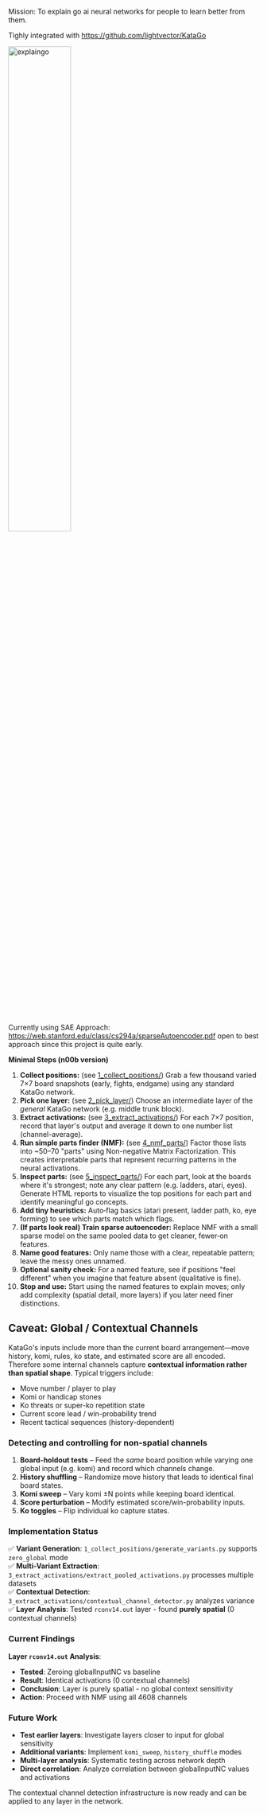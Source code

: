 Mission: To explain go ai neural networks for people to learn better from them. 

Tighly integrated with https://github.com/lightvector/KataGo

<img width="50%" height="50%" alt="explaingo" src="https://github.com/user-attachments/assets/a4ef65bd-4251-40f3-9918-376755b91440" />

Currently using SAE Approach: https://web.stanford.edu/class/cs294a/sparseAutoencoder.pdf open to best approach since this project is quite early.

**Minimal Steps (n00b version)**

1. **Collect positions:** (see [1_collect_positions/](1_collect_positions/)) Grab a few thousand varied 7×7 board snapshots (early, fights, endgame) using any standard KataGo network.
2. **Pick one layer:** (see [2_pick_layer/](2_pick_layer/)) Choose an intermediate layer of the *general* KataGo network (e.g. middle trunk block).
3. **Extract activations:** (see [3_extract_activations/](3_extract_activations/)) For each 7×7 position, record that layer's output and average it down to one number list (channel-average).
4. **Run simple parts finder (NMF):** (see [4_nmf_parts/](4_nmf_parts/)) Factor those lists into ~50–70 "parts" using Non-negative Matrix Factorization. This creates interpretable parts that represent recurring patterns in the neural activations.
5. **Inspect parts:** (see [5_inspect_parts/](5_inspect_parts/)) For each part, look at the boards where it's strongest; note any clear pattern (e.g. ladders, atari, eyes). Generate HTML reports to visualize the top positions for each part and identify meaningful go concepts.
6. **Add tiny heuristics:** Auto‑flag basics (atari present, ladder path, ko, eye forming) to see which parts match which flags.
7. **(If parts look real) Train sparse autoencoder:** Replace NMF with a small sparse model on the same pooled data to get cleaner, fewer‑on features.
8. **Name good features:** Only name those with a clear, repeatable pattern; leave the messy ones unnamed.
9. **Optional sanity check:** For a named feature, see if positions "feel different" when you imagine that feature absent (qualitative is fine).
10. **Stop and use:** Start using the named features to explain moves; only add complexity (spatial detail, more layers) if you later need finer distinctions.

## Caveat: Global / Contextual Channels

KataGo's inputs include more than the current board arrangement—move history, komi, rules, ko state, and estimated score are all encoded. Therefore some internal channels capture **contextual information rather than spatial shape**. Typical triggers include:

* Move number / player to play
* Komi or handicap stones
* Ko threats or super-ko repetition state
* Current score lead / win-probability trend
* Recent tactical sequences (history-dependent)

### Detecting and controlling for non-spatial channels

1. **Board-holdout tests** – Feed the *same* board position while varying one global input (e.g. komi) and record which channels change.
2. **History shuffling** – Randomize move history that leads to identical final board states.
3. **Komi sweep** – Vary komi ±N points while keeping board identical.
4. **Score perturbation** – Modify estimated score/win-probability inputs.
5. **Ko toggles** – Flip individual ko capture states.

### Implementation Status

✅ **Variant Generation**: `1_collect_positions/generate_variants.py` supports `zero_global` mode  
✅ **Multi-Variant Extraction**: `3_extract_activations/extract_pooled_activations.py` processes multiple datasets  
✅ **Contextual Detection**: `3_extract_activations/contextual_channel_detector.py` analyzes variance  
✅ **Layer Analysis**: Tested `rconv14.out` layer - found **purely spatial** (0 contextual channels)  

### Current Findings

**Layer `rconv14.out` Analysis**:
- **Tested**: Zeroing globalInputNC vs baseline
- **Result**: Identical activations (0 contextual channels)
- **Conclusion**: Layer is purely spatial - no global context sensitivity
- **Action**: Proceed with NMF using all 4608 channels

### Future Work

- **Test earlier layers**: Investigate layers closer to input for global sensitivity
- **Additional variants**: Implement `komi_sweep`, `history_shuffle` modes
- **Multi-layer analysis**: Systematic testing across network depth
- **Direct correlation**: Analyze correlation between globalInputNC values and activations

The contextual channel detection infrastructure is now ready and can be applied to any layer in the network.

